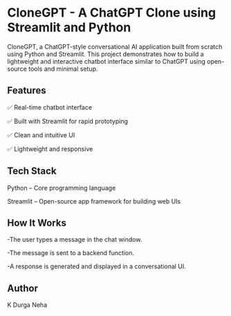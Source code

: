 # CloneGPT - A ChatGPT Clone using Streamlit and Python
CloneGPT, a ChatGPT-style conversational AI application built from scratch using Python and Streamlit. This project demonstrates how to build a lightweight and interactive chatbot interface similar to ChatGPT using open-source tools and minimal setup.

## Features
✅ Real-time chatbot interface

✅ Built with Streamlit for rapid prototyping

✅ Clean and intuitive UI

✅ Lightweight and responsive

## Tech Stack
Python – Core programming language

Streamlit – Open-source app framework for building web UIs

## How It Works
-The user types a message in the chat window.

-The message is sent to a backend function.

-A response is generated and displayed in a conversational UI.

## Author
K Durga Neha
